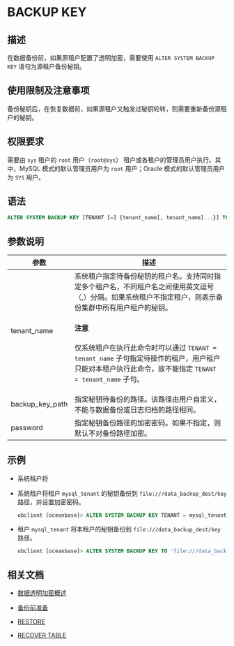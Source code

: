 # BACKUP KEY

## 描述

在数据备份前，如果原租户配置了透明加密，需要使用 `ALTER SYSTEM BACKUP KEY` 语句为源租户备份秘钥。

## 使用限制及注意事项

备份秘钥后，在恢复数据前，如果源租户又触发过秘钥轮转，则需要重新备份源租户的秘钥。

## 权限要求

需要由 `sys` 租户的 `root` 用户（`root@sys`） 租户或各租户的管理员用户执行。其中，MySQL 模式的默认管理员用户为 `root` 用户；Oracle 模式的默认管理员用户为 `SYS` 用户。

## 语法

```sql
ALTER SYSTEM BACKUP KEY [TENANT [=] {tenant_name[, tenant_name]...}] TO 'backup_key_path' [ENCRYPTED BY 'password'];
```

## 参数说明

| 参数                   | 描述                                                                                                                                      |
|-----------------------|--------------------------------------------------------------------------------------------------------------------------------------------|
| tenant_name           | 系统租户指定待备份秘钥的租户名。支持同时指定多个租户名，不同租户名之间使用英文逗号（,）分隔。如果系统租户不指定租户，则表示备份集群中所有用户租户的秘钥。<main id="notice" type='notice'> <h4>注意</h4><p>仅系统租户在执行此命令时可以通过 <code>TENANT = tenant_name</code> 子句指定待操作的租户，用户租户只能对本租户执行此命令，故不能指定 <code>TENANT = tenant_name</code> 子句。</p></main>                        |
| backup_key_path       | 指定秘钥待备份的路径。该路径由用户自定义，不能与数据备份或日志归档的路径相同。                                                     |
| password              | 指定秘钥备份路径的加密密码。如果不指定，则默认不对备份路径加密。                                                                                 |

## 示例

* 系统租户将

* 系统租户将租户 `mysql_tenant` 的秘钥备份到 `file:///data_backup_dest/key` 路径，并设置加密密码。

  ```sql
  obclient [oceanbase]> ALTER SYSTEM BACKUP KEY TENANT = mysql_tenant TO 'file:///data_backup_dest/key' ENCRYPTED BY '******';
  ```

* 租户 `mysql_tenant` 将本租户的秘钥备份到 `file:///data_backup_dest/key` 路径。

  ```sql
  obclient [oceanbase]> ALTER SYSTEM BACKUP KEY TO 'file:///data_backup_dest/key';
  ```

## 相关文档

* [数据透明加密概述](../../../../../600.manage/500.security-and-permissions/500.data-storage-encryption/100.datastore-encryption-overview.md)

* [备份前准备](../../../../../600.manage/600.backup-and-recovery/400.data-backup/100.preparation-before-data-backup.md)

* [RESTORE](3300.restore.md)

* [RECOVER TABLE](3400.recover-table.md)
